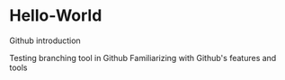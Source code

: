 # Hello-World
Github introduction

Testing branching tool in Github
Familiarizing with Github's features and tools
